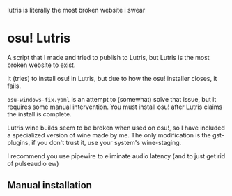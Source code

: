 lutris is literally the most broken website i swear

# osu! Lutris
A script that I made and tried to publish to Lutris, but Lutris is the most broken website to exist.

It (tries) to install osu! in Lutris, but due to how the osu! installer closes, it fails.

`osu-windows-fix.yaml` is an attempt to (somewhat) solve that issue, but it requires some manual intervention.
You must install osu! after Lutris claims the install is complete.

Lutris wine builds seem to be broken when used on osu!, so I have included a specialized version of wine made by me.
The only modification is the gst-plugins, if you don't trust it, use your system's wine-staging.

I recommend you use pipewire to eliminate audio latency (and to just get rid of pulseaudio ew)

## Manual installation
